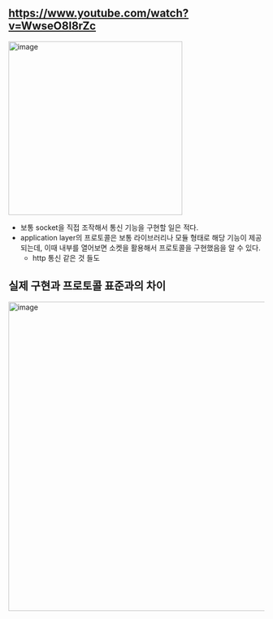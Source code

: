 ## https://www.youtube.com/watch?v=WwseO8l8rZc

<img width="342" alt="image" src="https://github.com/HyangKeunChoi/TIL-Today-I-Learned-/assets/49984996/8de53b25-6af7-4a8d-a773-db62c3d7607a">

+ 보통 socket을 직접 조작해서 통신 기능을 구현할 일은 적다.
+ application layer의 프로토콜은 보통 라이브러리나 모듈 형태로 해당 기능이 제공되는데, 이때 내부를 열어보면 소켓을 활용해서 프로토콜을 구현했음을 알 수 있다.
  - http 통신 같은 것 들도 

## 실제 구현과 프로토콜 표준과의 차이

<img width="609" alt="image" src="https://github.com/HyangKeunChoi/TIL-Today-I-Learned-/assets/49984996/3f73542c-d136-4326-8cfd-9c18e9db6e9f">
